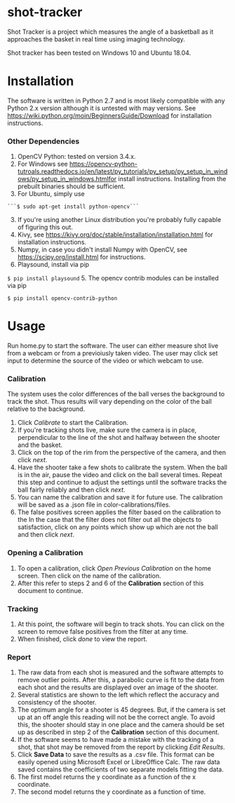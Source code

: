 # shot-tracker
Shot Tracker is a project which measures the angle of a basketball as it approaches the basket in real time using imaging technology.

Shot tracker has been tested on Windows 10 and Ubuntu 18.04.

# Installation
The software is written in Python 2.7 and is most likely compatible with any Python 2.x version although it is untested with may versions. See https://wiki.python.org/moin/BeginnersGuide/Download for installation instructions.

### Other Dependencies
1. OpenCV Python: tested on version 3.4.x.
  1. For Windows see https://opencv-python-tutroals.readthedocs.io/en/latest/py_tutorials/py_setup/py_setup_in_windows/py_setup_in_windows.htmlfor install instructions. Installing from the prebuilt binaries should be sufficient.
  2. For Ubuntu, simply use

    ```$ sudo apt-get install python-opencv```
  3. If you're using another Linux distribution you're probably fully capable of figuring this out.
2. Kivy, see https://kivy.org/doc/stable/installation/installation.html for installation instructions.
3. Numpy, in case you didn't install Numpy with OpenCV, see https://scipy.org/install.html for instructions.
4. Playsound, install via pip

  ```$ pip install playsound```
5. The opencv contrib modules can be installed via pip

  ```$ pip install opencv-contrib-python```

# Usage
Run home.py to start the software. The user can either measure shot live from a webcam or from a previoiusly taken video. The user may click set input to determine the source of the video or which webcam to use.

### Calibration
The system uses the color differences of the ball verses the background to track the shot. Thus results will vary depending on the color of the ball relative to the background.
1. Click *Calibrate* to start the Calibration.
2. If you're tracking shots live, make sure the camera is in place, perpendicular to the line of the shot and halfway between the shooter and the basket.
3. Click on the top of the rim from the perspective of the camera, and then click *next*.
4. Have the shooter take a few shots to calibrate the system. When the ball is in the air, pause the video and click on the ball several times. Repeat this step and continue to adjust the settings until the software tracks the ball fairly reliably and then click *next*.
5. You can name the calibration and save it for future use. The calibration will be saved as a .json file in color-calibrations/files.
6. The false positives screen applies the filter based on the calibration to the In the case that the filter does not filter out all the objects to satisfaction, click on any points which show up which are not the ball and then click *next*.

### Opening a Calibration
1. To open a calibration, click *Open Previous Calibration* on the home screen. Then click on the name of the calibration.
2. After this refer to steps 2 and 6 of the **Calibration** section of this document to continue.


### Tracking
1. At this point, the software will begin to track shots. You can click on the screen to remove false positives from the filter at any time.
2. When finished, click *done* to view the report.

### Report
1. The raw data from each shot is measured and the software attempts to remove outlier points. After this, a parabolic curve is fit to the data from each shot and the results are displayed over an image of the shooter.
2. Several statistics are shown to the left which reflect the accuracy and consistency of the shooter.
3. The optimum angle for a shooter is 45 degrees. But, if the camera is set up at an off angle this reading will not be the correct angle. To avoid this, the shooter should stay in one place and the camera should be set up as described in step 2 of the **Calibration** section of this document.
4. If the software seems to have made a mistake with the tracking of a shot, that shot may be removed from the report by clicking *Edit Results*.
5. Click **Save Data** to save the results as a .csv file. This format can be easily opened using Microsoft Excel or LibreOffice Calc. The raw data saved contains the coefficients of two separate models fitting the data.
  1. The first model returns the y coordinate as a function of the x coordinate.
  2. The second model returns the y coordinate as a function of time.
